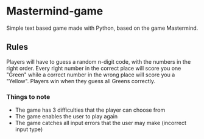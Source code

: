 # Mastermind-game

Simple text based game made with Python, based on the game Mastermind.

## Rules

Players will have to guess a random n-digit code, with the numbers in the right order.
Every right number in the correct place will score you one "Green" while a correct number in the wrong place will score you a "Yellow".
Players win when they guess all Greens correctly.

### Things to note
- The game has 3 difficulties that the player can choose from
- The game enables the user to play again
- The game catches all input errors that the user may make (incorrect input type)
